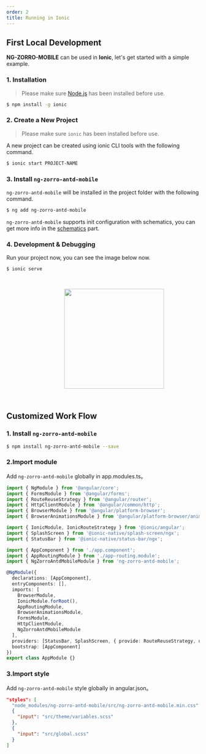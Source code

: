 ```yaml
---
order: 2
title: Running in Ionic
---
```


## First Local Development

**NG-ZORRO-MOBILE** can be used in **Ionic**, let's get started with a simple example.

### 1. Installation

> Please make sure [Node.js](https://nodejs.org/en/) has been installed before use.

```bash
$ npm install -g ionic
```

### 2. Create a New Project

> Please make sure `ionic` has been installed before use.

A new project can be created using ionic CLI tools with the following command.

```bash
$ ionic start PROJECT-NAME
```

### 3. Install `ng-zorro-antd-mobile`

`ng-zorro-antd-mobile` will be installed in the project folder with the following command.

```bash
$ ng add ng-zorro-antd-mobile
```

`ng-zorro-antd-mobile` supports init configuration with schematics, you can get more info in the [schematics](http://ng.mobile.ant.design/#/docs/schematics/en) part.

### 4. Development & Debugging

Run your project now, you can see the image below now.

```bash
$ ionic serve
```

<img style="display: block;padding: 30px 30%;height: 260px;" src="https://gw.alicdn.com/tfs/TB18hC5dPDpK1RjSZFrXXa78VXa-440-550.png">

## Customized Work Flow

### 1. Install `ng-zorro-antd-mobile`

```bash
$ npm install ng-zorro-antd-mobile --save
```

### 2.Import module

Add `ng-zorro-antd-mobile` globally in app.modules.ts。

```typescript
import { NgModule } from '@angular/core';
import { FormsModule } from '@angular/forms';
import { RouteReuseStrategy } from '@angular/router';
import { HttpClientModule } from '@angular/common/http';
import { BrowserModule } from '@angular/platform-browser';
import { BrowserAnimationsModule } from '@angular/platform-browser/animations';

import { IonicModule, IonicRouteStrategy } from '@ionic/angular';
import { SplashScreen } from '@ionic-native/splash-screen/ngx';
import { StatusBar } from '@ionic-native/status-bar/ngx';

import { AppComponent } from './app.component';
import { AppRoutingModule } from './app-routing.module';
import { NgZorroAntdMobileModule } from 'ng-zorro-antd-mobile';

@NgModule({
  declarations: [AppComponent],
  entryComponents: [],
  imports: [
    BrowserModule,
    IonicModule.forRoot(),
    AppRoutingModule,
    BrowserAnimationsModule,
    FormsModule,
    HttpClientModule,
    NgZorroAntdMobileModule
  ],
  providers: [StatusBar, SplashScreen, { provide: RouteReuseStrategy, useClass: IonicRouteStrategy }],
  bootstrap: [AppComponent]
})
export class AppModule {}
```

### 3.Import style

Add `ng-zorro-antd-mobile` style globally in angular.json。

```json
"styles": [
  "node_modules/ng-zorro-antd-mobile/src/ng-zorro-antd-mobile.min.css",
  {
    "input": "src/theme/variables.scss"
  },
  {
    "input": "src/global.scss"
  }
]
```
